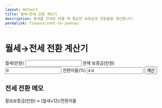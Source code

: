 ```yaml
---
layout: default
title: 월세→전세 전환 계산기
description: 월세를 전세로 바꿀 때 필요한 보증금과 전환율을 계산합니다.
permalink: finance/rent-to-jeonse/
---
```


# 월세→전세 전환 계산기
<form id="rtj" onsubmit="event.preventDefault(); rtjCalc();">
  <label>월세(만원) <input type="number" id="rent" required></label>
  <label>현재 보증금(만원) <input type="number" id="deposit" value="0"></label>
  <label>전환이율(%) <input type="number" step="0.01" id="rate" value="4.0" required></label>
  <button type="submit">계산</button>
</form>
<div id="rtj-out" class="note"></div>

<script>
const rentEl=document.getElementById('rent');
const depositEl=document.getElementById('deposit');
const rateEl=document.getElementById('rate');
function rtjCalc(){
  const rent=parseFloat(rentEl.value||0);
  const depo=parseFloat(depositEl.value||0);
  const r=parseFloat(rateEl.value||0)/100;
  if(!rent||!r){out("값을 입력하세요.");return;}
  // 필요 총 보증금(만원) ≈ (월세×12) / 전환이율
  const total = Math.round((rent*12*10000)/r/10000);
  const need = total - depo;
  const remark = need>0 ? `추가 보증금 약 ${need.toLocaleString()}만원` : `보증금 여유 ${(-need).toLocaleString()}만원`;
  out(`필요 보증금(추정): 약 ${total.toLocaleString()}만원 · ${remark}`);
}
function out(t){document.getElementById('rtj-out').innerText=t;}
</script>

## 전세 전환 메모
필요보증금(만원) ≈ (월세×12)/전환이율
